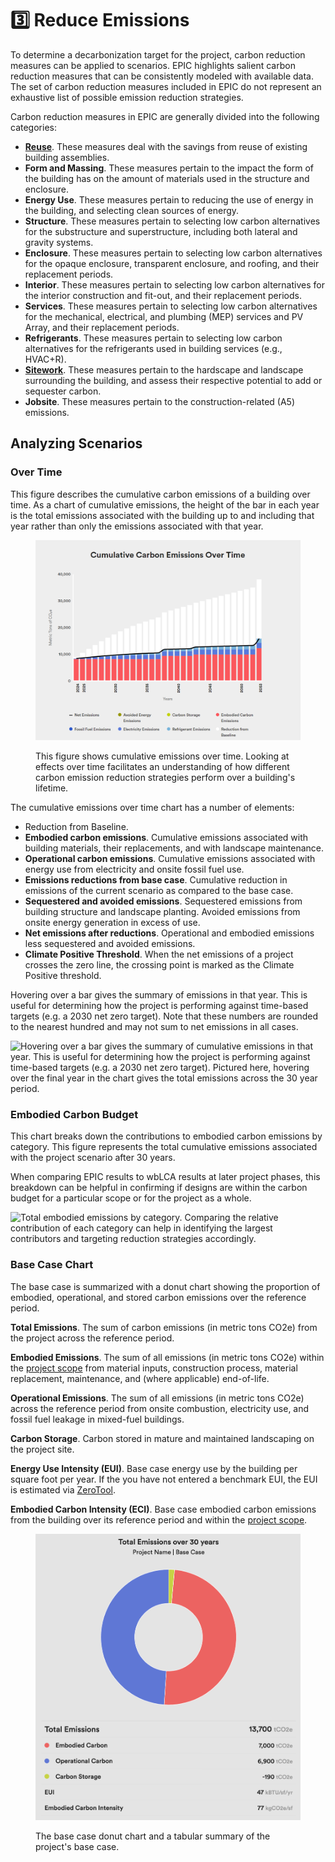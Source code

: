 # 3️⃣ Reduce Emissions

To determine a decarbonization target for the project, carbon reduction measures can be applied to scenarios. EPIC highlights salient carbon reduction measures that can be consistently modeled with available data. The set of carbon reduction measures included in EPIC do not represent an exhaustive list of possible emission reduction strategies.

Carbon reduction measures in EPIC are generally divided into the following categories:

* [**Reuse**](reduction-and-reuse.md#reduction-and-reuse). These measures deal with the savings from reuse of existing building assemblies.
* **Form and Massing**. These measures pertain to the impact the form of the building has on the amount of materials used in the structure and enclosure.&#x20;
* **Energy Use**. These measures pertain to reducing the use of energy in the building, and selecting clean sources of energy.
* **Structure**. These measures pertain to selecting low carbon alternatives for the substructure and superstructure, including both lateral and gravity systems.
* **Enclosure**. These measures pertain to selecting low carbon alternatives for the opaque enclosure, transparent enclosure, and roofing, and their replacement periods.
* **Interior**. These measures pertain to selecting low carbon alternatives for the interior construction and fit-out, and their replacement periods.
* **Services**. These measures pertain to selecting low carbon alternatives for the mechanical, electrical, and plumbing (MEP) services and PV Array, and their replacement periods.
* **Refrigerants**. These measures pertain to selecting low carbon alternatives for the refrigerants used in building services (e.g., HVAC+R).
* [**Sitework**](reduction-and-reuse.md#site-and-landscape). These measures pertain to the hardscape and landscape surrounding the building, and assess their respective potential to add or sequester carbon.
* **Jobsite**. These measures pertain to the construction-related (A5) emissions.

## Analyzing Scenarios

### Over Time

This figure describes the cumulative carbon emissions of a building over time. As a chart of cumulative emissions, the height of the bar in each year is the total emissions associated with the building up to and including that year rather than only the emissions associated with that year.

<div align="left">

<figure><img src="../../.gitbook/assets/image (22).png" alt=""><figcaption><p>This figure shows cumulative emissions over time. Looking at effects over time facilitates an understanding of how different carbon emission reduction strategies perform over a building's lifetime.</p></figcaption></figure>

</div>

The cumulative emissions over time chart has a number of elements:

* Reduction from Baseline.&#x20;
* **Embodied carbon emissions**. Cumulative emissions associated with building materials, their replacements, and with landscape maintenance.
* **Operational carbon emissions**. Cumulative emissions associated with energy use from electricity and onsite fossil fuel use.
* **Emissions reductions from base case**. Cumulative reduction in emissions of the current scenario as compared to the base case.
* **Sequestered and avoided emissions**. Sequestered emissions from building structure and landscape planting. Avoided emissions from onsite energy generation in excess of use.
* **Net emissions after reductions**. Operational and embodied emissions less sequestered and avoided emissions.
* **Climate Positive Threshold**. When the net emissions of a project crosses the zero line, the crossing point is marked as the Climate Positive threshold.

Hovering over a bar gives the summary of emissions in that year. This is useful for determining how the project is performing against time-based targets (e.g. a 2030 net zero target). Note that these numbers are rounded to the nearest hundred and may not sum to net emissions in all cases.

![Hovering over a bar gives the summary of cumulative emissions in that year. This is useful for determining how the project is performing against time-based targets (e.g. a 2030 net zero target). Pictured here, hovering over the final year in the chart gives the total emissions across the 30 year period.](<../../.gitbook/assets/2022-06-01 13\_48\_24-EPIC Assessment.png>)

### Embodied Carbon Budget

This chart breaks down the contributions to embodied carbon emissions by category. This figure represents the total cumulative emissions associated with the project scenario after 30 years.

When comparing EPIC results to wbLCA results at later project phases, this breakdown can be helpful in confirming if designs are within the carbon budget for a particular scope or for the project as a whole.&#x20;

![Total embodied emissions by category. Comparing the relative contribution of each category can help in identifying the largest contributors and targeting reduction strategies accordingly.](<../../.gitbook/assets/2022-06-01 13\_47\_31-EPIC Assessment-01.png>)

### Base Case Chart

The base case is summarized with a donut chart showing the proportion of embodied, operational, and stored carbon emissions over the reference period.

**Total Emissions**. The sum of carbon emissions (in metric tons CO2e) from the project across the reference period.&#x20;

**Embodied Emissions**. The sum of all emissions (in metric tons CO2e) within the [project scope](broken-reference) from material inputs, construction process, material replacement, maintenance, and (where applicable) end-of-life.

**Operational Emissions**. The sum of all emissions (in metric tons CO2e) across the reference period from onsite combustion, electricity use, and fossil fuel leakage in mixed-fuel buildings.

**Carbon Storage**. Carbon stored in mature and maintained landscaping on the project site.

**Energy Use Intensity (EUI)**. Base case energy use by the building per square foot per year. If the you have not entered a benchmark EUI, the EUI is estimated via [ZeroTool](https://zerotool.org/).&#x20;

**Embodied Carbon Intensity (ECI)**. Base case embodied carbon emissions from the building over its reference period and within the [project scope](broken-reference).

<figure><img src="../../.gitbook/assets/Base Case Chart.png" alt=""><figcaption><p>The base case donut chart and a tabular summary of the project's base case.</p></figcaption></figure>
